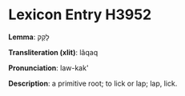 # Lexicon Entry H3952

**Lemma**: לָקַק

**Transliteration (xlit)**: lâqaq

**Pronunciation**: law-kak'

**Description**:
a primitive root; to lick or lap; lap, lick.
